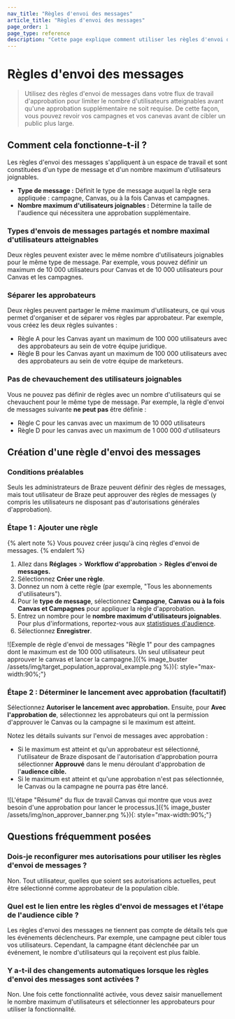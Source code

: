 ```yaml
---
nav_title: "Règles d'envoi des messages"
article_title: "Règles d'envoi des messages"
page_order: 1
page_type: reference
description: "Cette page explique comment utiliser les règles d'envoi de messages dans le flux de travail d'approbation pour les campagnes et les canevas avec un volume d'envoi important."
---
```


# Règles d'envoi des messages

> Utilisez des règles d'envoi de messages dans votre flux de travail d'approbation pour limiter le nombre d'utilisateurs atteignables avant qu'une approbation supplémentaire ne soit requise. De cette façon, vous pouvez revoir vos campagnes et vos canevas avant de cibler un public plus large.

## Comment cela fonctionne-t-il ?

Les règles d'envoi des messages s'appliquent à un espace de travail et sont constituées d'un type de message et d'un nombre maximum d'utilisateurs joignables.

- **Type de message :** Définit le type de message auquel la règle sera appliquée : campagne, Canvas, ou à la fois Canvas et campagnes.
- **Nombre maximum d'utilisateurs joignables :** Détermine la taille de l'audience qui nécessitera une approbation supplémentaire.

### Types d'envois de messages partagés et nombre maximal d'utilisateurs atteignables

Deux règles peuvent exister avec le même nombre d'utilisateurs joignables pour le même type de message. Par exemple, vous pouvez définir un maximum de 10 000 utilisateurs pour Canvas et de 10 000 utilisateurs pour Canvas et les campagnes. 

### Séparer les approbateurs

Deux règles peuvent partager le même maximum d'utilisateurs, ce qui vous permet d'organiser et de séparer vos règles par approbateur. Par exemple, vous créez les deux règles suivantes :

- Règle A pour les Canvas ayant un maximum de 100 000 utilisateurs avec des approbateurs au sein de votre équipe juridique.
- Règle B pour les Canvas ayant un maximum de 100 000 utilisateurs avec des approbateurs au sein de votre équipe de marketeurs. 

### Pas de chevauchement des utilisateurs joignables

Vous ne pouvez pas définir de règles avec un nombre d'utilisateurs qui se chevauchent pour le même type de message. Par exemple, la règle d'envoi de messages suivante **ne peut pas** être définie : 

- Règle C pour les canvas avec un maximum de 10 000 utilisateurs 
- Règle D pour les canvas avec un maximum de 1 000 000 d'utilisateurs

## Création d'une règle d'envoi des messages

### Conditions préalables

Seuls les administrateurs de Braze peuvent définir des règles de messages, mais tout utilisateur de Braze peut approuver des règles de messages (y compris les utilisateurs ne disposant pas d'autorisations générales d'approbation).

### Étape 1 : Ajouter une règle

{% alert note %}
Vous pouvez créer jusqu'à cinq règles d'envoi de messages.
{% endalert %}

1. Allez dans **Réglages** > **Workflow d'approbation** > **Règles d'envoi de messages.**
2. Sélectionnez **Créer une règle**.
3. Donnez un nom à cette règle (par exemple, "Tous les abonnements d'utilisateurs").
4. Pour le **type de message**, sélectionnez **Campagne**, **Canvas** **ou à la fois Canvas et Campagnes** pour appliquer la règle d'approbation.
5. Entrez un nombre pour le **nombre maximum d'utilisateurs joignables**. Pour plus d'informations, reportez-vous aux [statistiques d'audience]({{site.baseurl}}/user_guide/engagement_tools/campaigns/building_campaigns/targeting_users#audience-statistics).
6. Sélectionnez **Enregistrer**.

\![Exemple de règle d'envoi de messages "Règle 1" pour des campagnes dont le maximum est de 100 000 utilisateurs. Un seul utilisateur peut approuver le canvas et lancer la campagne.]({% image_buster /assets/img/target_population_approval_example.png %}){: style="max-width:90%;"}

### Étape 2 : Déterminer le lancement avec approbation (facultatif)

Sélectionnez **Autoriser le lancement avec approbation.** Ensuite, pour **Avec l'approbation de**, sélectionnez les approbateurs qui ont la permission d'approuver le Canvas ou la campagne si le maximum est atteint.

Notez les détails suivants sur l'envoi de messages avec approbation :

- Si le maximum est atteint et qu'un approbateur est sélectionné, l'utilisateur de Braze disposant de l'autorisation d'approbation pourra sélectionner **Approuvé** dans le menu déroulant d'approbation de l'**audience cible.** 
- Si le maximum est atteint et qu'une approbation n'est pas sélectionnée, le Canvas ou la campagne ne pourra pas être lancé.

\![L'étape "Résumé" du flux de travail Canvas qui montre que vous avez besoin d'une approbation pour lancer le processus.]({% image_buster /assets/img/non_approver_banner.png %}){: style="max-width:90%;"}

## Questions fréquemment posées

### Dois-je reconfigurer mes autorisations pour utiliser les règles d'envoi de messages ?

Non. Tout utilisateur, quelles que soient ses autorisations actuelles, peut être sélectionné comme approbateur de la population cible.

### Quel est le lien entre les règles d'envoi de messages et l'étape de l'audience cible ?

Les règles d'envoi des messages ne tiennent pas compte de détails tels que les événements déclencheurs. Par exemple, une campagne peut cibler tous vos utilisateurs. Cependant, la campagne étant déclenchée par un événement, le nombre d'utilisateurs qui la reçoivent est plus faible.

### Y a-t-il des changements automatiques lorsque les règles d'envoi des messages sont activées ?

Non. Une fois cette fonctionnalité activée, vous devez saisir manuellement le nombre maximum d'utilisateurs et sélectionner les approbateurs pour utiliser la fonctionnalité.

